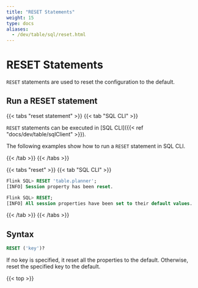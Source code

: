 ```yaml
---
title: "RESET Statements"
weight: 15
type: docs
aliases:
  - /dev/table/sql/reset.html
---
```

<!--
Licensed to the Apache Software Foundation (ASF) under one
or more contributor license agreements.  See the NOTICE file
distributed with this work for additional information
regarding copyright ownership.  The ASF licenses this file
to you under the Apache License, Version 2.0 (the
"License"); you may not use this file except in compliance
with the License.  You may obtain a copy of the License at

  http://www.apache.org/licenses/LICENSE-2.0

Unless required by applicable law or agreed to in writing,
software distributed under the License is distributed on an
"AS IS" BASIS, WITHOUT WARRANTIES OR CONDITIONS OF ANY
KIND, either express or implied.  See the License for the
specific language governing permissions and limitations
under the License.
-->

# RESET Statements

`RESET` statements are used to reset the configuration to the default.

## Run a RESET statement

{{< tabs "reset statement" >}}
{{< tab "SQL CLI" >}}

`RESET` statements can be executed in [SQL CLI]({{< ref "docs/dev/table/sqlClient" >}}).

The following examples show how to run a `RESET` statement in SQL CLI.

{{< /tab >}}
{{< /tabs >}}

{{< tabs "reset" >}}
{{< tab "SQL CLI" >}}
```sql
Flink SQL> RESET 'table.planner';
[INFO] Session property has been reset.

Flink SQL> RESET;
[INFO] All session properties have been set to their default values.
```
{{< /tab >}}
{{< /tabs >}}

## Syntax

```sql
RESET ('key')?
```

If no key is specified, it reset all the properties to the default. Otherwise, reset the specified key to the default.

{{< top >}}

